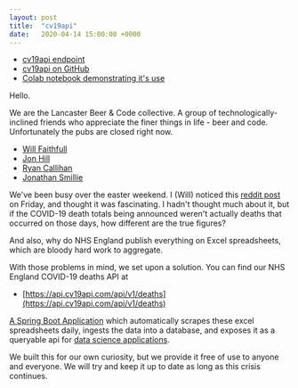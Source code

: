 ```yaml
---
layout: post
title:  "cv19api"
date:   2020-04-14 15:00:00 +0000
---
```

* [cv19api endpoint](https://api.cv19api.com/api/v1/deaths)
* [cv19api on GitHub](https://github.com/lbandc/cv19api)
* [Colab notebook demonstrating it's use](https://colab.research.google.com/drive/1SFKsljWqc2IR5xV1vBzdRu6HFr-Kr1OK#scrollTo=3Ue5Yjg-EppX)

Hello.

We are the Lancaster Beer & Code collective. A group of technologically-inclined friends who appreciate the finer things in life - beer and code. Unfortunately the pubs are closed right now.

* [Will Faithfull](https://www.linkedin.com/in/will-faithfull/)
* [Jon Hill](https://www.linkedin.com/in/jon-hill-604764/)
* [Ryan Callihan](https://www.linkedin.com/in/ryan-callihan/)
* [Jonathan Smillie](https://www.linkedin.com/in/jsmillie/)

We've been busy over the easter weekend. I (Will) noticed this [reddit post](https://www.reddit.com/r/ukpolitics/comments/fykikm/nhs_england_data_broken_down_for_deaths_by_day/) on Friday, and thought it was fascinating. I hadn't thought much about it, but if the COVID-19 death totals being announced weren't actually deaths that occurred on those days, how different are the true figures?

And also, why do NHS England publish everything on Excel spreadsheets, which are bloody hard work to aggregate.

With those problems in mind, we set upon a solution. You can find our NHS England COVID-19 deaths API at

* [https://api.cv19api.com/api/v1/deaths](https://api.cv19api.com/api/v1/deaths)

[A Spring Boot Application](https://github.com/lbandc/cv19api) which automatically scrapes these excel spreadsheets daily, ingests the data into a database, and exposes it as a queryable api for [data science applications](https://colab.research.google.com/drive/1SFKsljWqc2IR5xV1vBzdRu6HFr-Kr1OK#scrollTo=3Ue5Yjg-EppX).

We built this for our own curiosity, but we provide it free of use to anyone and everyone. We will try and keep it up to date as long as this crisis continues.